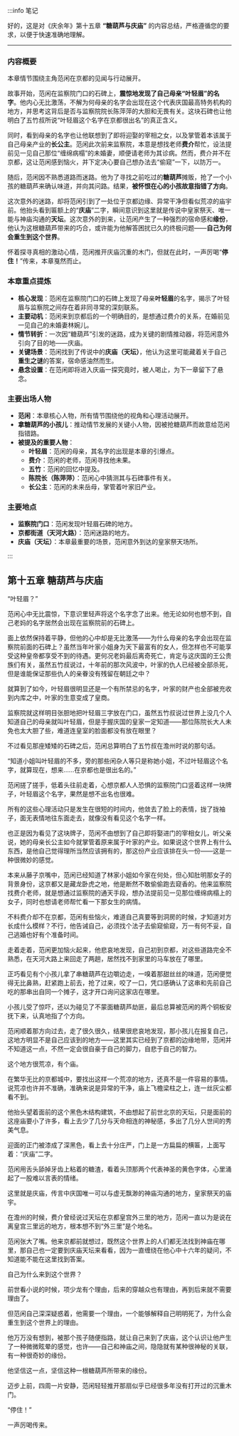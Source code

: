 :::info 笔记

好的，这是对《庆余年》第十五章 **“糖葫芦与庆庙”** 的内容总结，严格遵循您的要求，以便于快速准确地理解。

---

### **内容概要**

本章情节围绕主角范闲在京都的见闻与行动展开。

故事开始，范闲在监察院门口的石碑上，**震惊地发现了自己母亲“叶轻眉”的名字**。他内心无比激荡，不解为何母亲的名字会出现在这个代表庆国最高特务机构的地方，并思考这背后是否与监察院院长陈萍萍的大胆和无畏有关。这块石碑也让他明白了五竹叔所说“叶轻眉这个名字在京都很出名”的真正含义。

同时，看到母亲的名字也让他联想到了即将迎娶的宰相之女，以及掌管着本该属于自己母亲产业的**长公主**。范闲此次前来监察院，本意是想找老师**费介**帮忙，设法提前见一见自己那位“缠绵病榻”的未婚妻，顺便请老师为其诊病。然而，费介并不在京都，这让范闲感到恼火，并下定决心要自己想办法去“偷窥”一下，以防万一。

随后，范闲因不熟悉道路而迷路。他为了寻找之前吃过的**糖葫芦**摊贩，抢了一个小孩的糖葫芦来确认味道，并向其问路。结果，**被怀恨在心的小孩故意指错了方向**。

这次意外的迷路，却将范闲引到了一处位于京都边缘、异常干净但看似荒凉的庙宇前。他抬头看到匾额上的“**庆庙**”二字，瞬间意识到这里就是传说中皇家祭天、唯一能与神庙沟通的**天坛**。这次意外的到来，让范闲产生了一种强烈的宿命感和**缘份**，他认为这根糖葫芦带来的巧合，或许能为他解答困扰已久的终极问题——**自己为何会重生到这个世界**。

怀着探寻真相的激动心情，范闲推开庆庙沉重的木门，但就在此时，一声厉喝“**停住！**”传来，本章戛然而止。

### **本章重点提炼**

*   **核心发现**：范闲在监察院门口的石碑上发现了母亲**叶轻眉**的名字，揭示了叶轻眉与监察院之间存在着非同寻常的深刻联系。
*   **主要动机**：范闲来到京都后的一个明确目的，是想通过费介的关系，在婚前见一见自己的未婚妻林婉儿。
*   **情节转折**：一次因“糖葫芦”引发的迷路，成为关键的剧情推动器，将范闲意外引向了目的地——庆庙。
*   **关键场景**：范闲找到了传说中的**庆庙（天坛）**，他认为这里可能藏着关于自己**重生之谜**的答案，宿命感油然而生。
*   **悬念设置**：在范闲即将进入庆庙一探究竟时，被人喝止，为下一章留下了悬念。

### **主要出场人物**

*   **范闲**：本章核心人物，所有情节围绕他的视角和心理活动展开。
*   **拿糖葫芦的小孩儿**：推动情节发展的关键小人物，因被抢糖葫芦而故意给范闲指错路。
*   **被提及的重要人物**：
    *   **叶轻眉**：范闲的母亲，其名字的出现是本章的引爆点。
    *   **费介**：范闲的老师，范闲寻找他未果。
    *   **五竹**：范闲的回忆中提及。
    *   **陈院长（陈萍萍）**：范闲心中猜测其与石碑事件有关。
    *   **长公主**：范闲的未来岳母，掌管着叶家旧产业。

### **主要地点**

*   **监察院门口**：范闲发现叶轻眉石碑的地方。
*   **京都街道（天河大路）**：范闲迷路的地方。
*   **庆庙（天坛）**：本章最重要的场景，范闲意外到达的皇家祭天场所。

:::

## 第十五章 **糖葫芦与庆庙**

“叶轻眉？”

范闲心中无比震惊，下意识里轻声将这个名字念了出来。他无论如何也想不到，自己老妈的名字居然会出现在监察院前的石碑上。

面上依然保持着平静，但他的心中却是无比激荡——为什么母亲的名字会出现在监察院前面的石碑上？虽然当年叶家小姐身为天下最富有的女人，但怎样也不可能享受这种皇帝都享受不到的待遇。更何况老妈最后离奇死亡，肯定与这庆国的王公贵族们有关，虽然五竹叔说过，十年前的那次风波中，叶家的仇人已经被全部杀死，但是谁能保证那些仇人的亲眷没有残留在朝廷之中？

就算到了如今，叶轻眉很明显还是一个有所禁忌的名字，叶家的财产也全部被充收到内库之中，叶家的生意变成了皇商。

监察院就这样明目张胆地把叶轻眉三字放在门口，虽然五竹叔说过世界上没几个人知道自己的母亲就叫叶轻眉，但是手握庆国的皇家一定知道——那位陈院长大人未免也太大胆了些，难道连皇室的脸面都没有放在眼里？

不过看见那座矮矮的石碑之后，范闲总算明白了五竹叔在澹州时说的那句话。

“知道小姐叫叶轻眉的不多，旁的那些闲杂人等只是称她小姐，不过叶轻眉这个名字，就算现在，想来……在京都也是很出名的。”

范闲搓了搓手，低着头往前走着，心想京都人人恐惧的监察院门口竖着这样一块牌子，叶轻眉这个名字，果然是想不出名也很难。

所有的这些心理活动只是发生在很短的时间内，他敛去了脸上的表情，拢了拢袖子，面无表情地往东面走去，就像没有看见这个名字一样。

也正是因为看见了这块牌子，范闲不由想到了自己即将娶进门的宰相女儿，听父亲说，她的母亲长公主如今就掌管着原来属于叶家的产业。如果说这个世界上有什么东西，是他自己觉得理所当然应该拥有的，那这份产业应该排在头一份——这是一种很微妙的感觉。

本来从藤子京嘴中，范闲已经知道了林家小姐如今家在何处，但心知肚明那女子的背景身份，这京都又是藏龙卧虎之地，他是断然不敢偷偷跑去窥香的。他来监察院找费介老师，就是想通过监察院的通天手段，想办法提前见一见那位缠绵病榻上的女子，同时也想请老师帮忙看一下那女生的病情。

不料费介却不在京都，范闲有些恼火，难道自己真要等到洞房的时候，才知道对方长成什么模样？不行，他告诫自己，必须找个法子去偷窥偷窥，万一有何不妥，自己逃婚也好有个准备时间。

走着走着，范闲更加恼火起来，他悲哀地发现，自己初到京都，对这些道路完全不熟悉，在天河大路上来回走了两趟，居然找不到家里的马车放在了哪里。

正巧看见有个小孩儿拿了串糖葫芦在边嚼边走，一嗅着那甜丝丝的味道，范闲便觉得无比鼻熟，赶紧跑上前去，抢了过来，咬了一口，凭口感确认了这串和先前自己吃的那串出自同一个摊子，这才开口询问这家店在哪里。

小孩儿受了惊吓，还以为碰见了不蒙面糖葫芦劫匪，最后总算被范闲的两个铜板安抚下来，认真地指了个方向。

范闲顺着那方向过去，走了很久很久，结果很悲哀地发现，那小孩儿在报复自己，这地方明显不是自己应该到的地方——这里其实已经到了京都的边缘地带，范闲并不知道这一点，不然一定会很自豪于自己的脚力，自悲于自己的智力。

这个地方很荒凉，有个庙。

在繁华无比的京都城中，要找出这样一个荒凉的地方，还真不是一件容易的事情。说荒凉也许并不准确，准确来说是异常的干净，庙上飞檐梁柱之上，连一丝灰尘都看不到。

他抬头望着面前的这个黑色木结构建筑，不由想起了前世北京的天坛，只是面前的这座庙要小了许多，看上去少了几分与天命相连的神秘感，多出了几分人世间的秀美气息。

迎面的正门被漆成了深黑色，看上去十分庄严，门上是一方扁扁的横匾，上面写着：“庆庙”二字。

范闲用舌头舔掉牙齿上粘着的糖渣，看着头顶那两个代表神圣的黄色字体，心里涌起了一股难以言表的情绪。

这里就是庆庙，传言中庆国唯一可以与虚无飘渺的神庙沟通的地方，皇家祭天的庙宇。

在澹州的时候，费介曾经说过天坛在京都皇宫外三里的地方，范闲一直以为是说在离皇宫三里远的地方，根本想不到“外三里”是个地名。

范闲张大了嘴。他来京都前就想过，既然这个世界上的人们都无法找到神庙在哪里，那自己也一定要到庆庙天坛来看看，因为一直缠绕在他心中十六年的疑问，不知道能不能在这里找到答案。

自己为什么来到这个世界？

前世看小说的时候，项少龙有个理由，后来的穿越众也有理由，再到后来就不需要理由了。

但范闲自己深深疑惑着，他需要一个理由，一个能够解释自己明明死了，为什么会重生到这个世界上的理由。

他万万没有想到，被那个孩子随便指路，就让自己来到了庆庙，这个认识让他产生了一种微微眩晕的感觉，也许——自己和神庙之间，隐隐就有某种很神秘的关联，有一种很奇妙的缘份。

他坚信这一点，坚信这种一根糖葫芦所带来的缘份。

迈步上前，四周一片安静，范闲轻轻推开那扇似乎已经很多年没有打开过的沉重木门。

“停住！”

一声厉喝传来。

